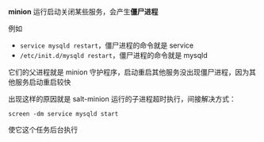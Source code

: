 **minion** 运行启动关闭某些服务，会产生**僵尸进程**

例如

* `service mysqld restart`，僵尸进程的命令就是 service
* `/etc/init.d/mysqld restart`，僵尸进程的命令就是 mysqld

它们的父进程就是 minion 守护程序，启动重启其他服务没出现僵尸进程，因为其他服务启动重启较快

出现这样的原因就是 salt-minion 运行的子进程超时执行，间接解决方式：

```
screen -dm service mysqld start
```

使它这个任务后台执行



